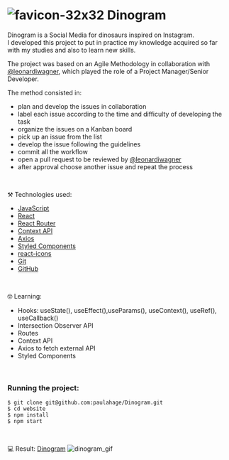 # ![favicon-32x32](https://user-images.githubusercontent.com/84124999/211044941-05b735c0-6242-417d-babb-f12d98c6a89b.png) Dinogram

Dinogram is a Social Media for dinosaurs inspired on Instagram.<br/>
I developed this project to put in practice my knowledge acquired so far with my studies and also to learn new skills.<br/>

The project was based on an Agile Methodology in collaboration with [@leonardiwagner](https://github.com/leonardiwagner), which played the role of a Project Manager/Senior Developer.
<br/>

The method consisted in: 
- plan and develop the issues in collaboration
- label each issue according to the time and difficulty of developing the task
- organize the issues on a Kanban board
- pick up an issue from the list 
- develop the issue following the guidelines
- commit all the workflow 
- open a pull request to be reviewed by [@leonardiwagner](https://github.com/leonardiwagner)
- after approval choose another issue and repeat the process

<br/>

⚒️ Technologies used:

- [JavaScript](https://www.javascript.com/)
- [React](https://reactjs.org/)
- [React Router](https://reactrouter.com/en/main)
- [Context API](https://reactjs.org/docs/context.html)
- [Axios](https://axios-http.com/docs/intro)
- [Styled Components](https://styled-components.com/)
- [react-icons](https://react-icons.github.io/react-icons/)
- [Git](https://git-scm.com/docs)
- [GitHub](https://github.com/paulahage/Dinogram)


<br/>

🤓 Learning:

- Hooks: useState(), useEffect(),useParams(), useContext(), useRef(), useCallback()
- Intersection Observer API
- Routes
- Context API
- Axios to fetch external API
- Styled Components

<br/>

### Running the project:

```
$ git clone git@github.com:paulahage/Dinogram.git
$ cd website
$ npm install
$ npm start

```

<br/>

💻 Result: [Dinogram](http://website-dinogram.s3-website.eu-north-1.amazonaws.com/)
![dinogram_gif](https://user-images.githubusercontent.com/84124999/228905111-f218f6db-23cf-4b83-afbe-750530fad8eb.gif)

